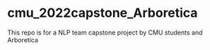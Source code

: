 # cmu_2022capstone_Arboretica
This repo is for a NLP team capstone project by CMU students and Arboretica  
